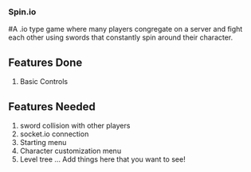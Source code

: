 ### Spin.io
#A .io type game where many players congregate on a server and fight each other using swords that constantly spin around their character.

## Features Done
1. Basic Controls

## Features Needed
1. sword collision with other players
2. socket.io connection
3. Starting menu
4. Character customization menu
5. Level tree
... Add things here that you want to see!

